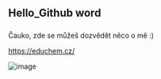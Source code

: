 ## Hello_Github word

##### 
Čauko, 
zde se můžeš dozvědět něco o mě
:)

https://educhem.cz/

![image](https://user-images.githubusercontent.com/127042767/223078507-968991fc-ebbc-4b61-9eb7-e61135dd2139.png)
